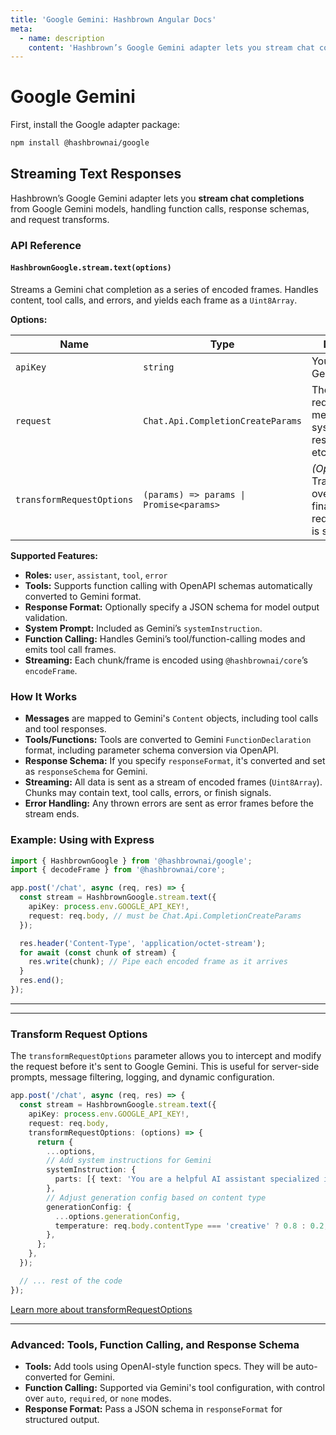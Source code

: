 ```yaml
---
title: 'Google Gemini: Hashbrown Angular Docs'
meta:
  - name: description
    content: 'Hashbrown’s Google Gemini adapter lets you stream chat completions from Google Gemini models, handling function calls, response schemas, and request transforms.'
---
```

# Google Gemini

First, install the Google adapter package:

```sh
npm install @hashbrownai/google
```

## Streaming Text Responses

Hashbrown’s Google Gemini adapter lets you **stream chat completions** from Google Gemini models, handling function calls, response schemas, and request transforms.

### API Reference

#### `HashbrownGoogle.stream.text(options)`

Streams a Gemini chat completion as a series of encoded frames. Handles content, tool calls, and errors, and yields each frame as a `Uint8Array`.

**Options:**

| Name                      | Type                                    | Description                                                                    |
| ------------------------- | --------------------------------------- | ------------------------------------------------------------------------------ |
| `apiKey`                  | `string`                                | Your Google Gemini API Key.                                                    |
| `request`                 | `Chat.Api.CompletionCreateParams`       | The chat request: model, messages, tools, system, responseFormat, etc.         |
| `transformRequestOptions` | `(params) => params \| Promise<params>` | _(Optional)_ Transform or override the final Gemini request before it is sent. |

**Supported Features:**

- **Roles:** `user`, `assistant`, `tool`, `error`
- **Tools:** Supports function calling with OpenAPI schemas automatically converted to Gemini format.
- **Response Format:** Optionally specify a JSON schema for model output validation.
- **System Prompt:** Included as Gemini’s `systemInstruction`.
- **Function Calling:** Handles Gemini’s tool/function-calling modes and emits tool call frames.
- **Streaming:** Each chunk/frame is encoded using `@hashbrownai/core`’s `encodeFrame`.

### How It Works

- **Messages** are mapped to Gemini's `Content` objects, including tool calls and tool responses.
- **Tools/Functions:** Tools are converted to Gemini `FunctionDeclaration` format, including parameter schema conversion via OpenAPI.
- **Response Schema:** If you specify `responseFormat`, it's converted and set as `responseSchema` for Gemini.
- **Streaming:** All data is sent as a stream of encoded frames (`Uint8Array`). Chunks may contain text, tool calls, errors, or finish signals.
- **Error Handling:** Any thrown errors are sent as error frames before the stream ends.

### Example: Using with Express

```ts
import { HashbrownGoogle } from '@hashbrownai/google';
import { decodeFrame } from '@hashbrownai/core';

app.post('/chat', async (req, res) => {
  const stream = HashbrownGoogle.stream.text({
    apiKey: process.env.GOOGLE_API_KEY!,
    request: req.body, // must be Chat.Api.CompletionCreateParams
  });

  res.header('Content-Type', 'application/octet-stream');
  for await (const chunk of stream) {
    res.write(chunk); // Pipe each encoded frame as it arrives
  }
  res.end();
});
```

---

---

### Transform Request Options

The `transformRequestOptions` parameter allows you to intercept and modify the request before it's sent to Google Gemini. This is useful for server-side prompts, message filtering, logging, and dynamic configuration.

```ts
app.post('/chat', async (req, res) => {
  const stream = HashbrownGoogle.stream.text({
    apiKey: process.env.GOOGLE_API_KEY!,
    request: req.body,
    transformRequestOptions: (options) => {
      return {
        ...options,
        // Add system instructions for Gemini
        systemInstruction: {
          parts: [{ text: 'You are a helpful AI assistant specialized in technical topics.' }]
        },
        // Adjust generation config based on content type
        generationConfig: {
          ...options.generationConfig,
          temperature: req.body.contentType === 'creative' ? 0.8 : 0.2,
        },
      };
    },
  });

  // ... rest of the code
});
```

[Learn more about transformRequestOptions](/docs/angular/concept/transform-request-options)

---

### Advanced: Tools, Function Calling, and Response Schema

- **Tools:** Add tools using OpenAI-style function specs. They will be auto-converted for Gemini.
- **Function Calling:** Supported via Gemini's tool configuration, with control over `auto`, `required`, or `none` modes.
- **Response Format:** Pass a JSON schema in `responseFormat` for structured output.
